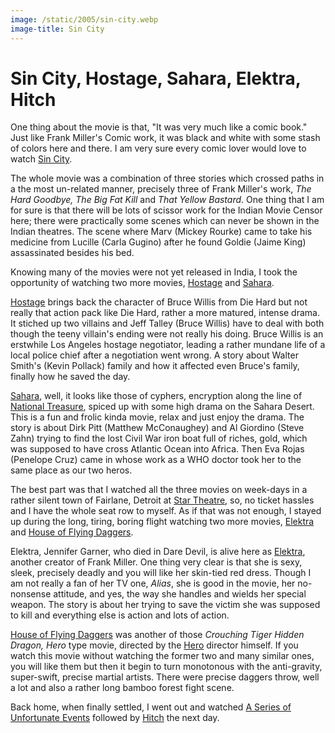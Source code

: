 ```yaml
---
image: /static/2005/sin-city.webp
image-title: Sin City
---
```


# Sin City, Hostage, Sahara, Elektra, Hitch

One thing about the movie is that, "It was very much like a comic book." Just like Frank Miller's Comic work, it was black and white with some stash of colors here and there. I am very sure every comic lover would love to watch [Sin City](http://www.sincitythemovie.com/).

The whole movie was a combination of three stories which crossed paths in a the most un-related manner, precisely three of Frank Miller's work, *The Hard Goodbye, The Big Fat Kill* and *That Yellow Bastard*. One thing that I am for sure is that there will be lots of scissor work for the Indian Movie Censor here; there were practically some scenes which can never be shown in the Indian theatres. The scene where Marv (Mickey Rourke) came to take his medicine from Lucille (Carla Gugino) after he found Goldie (Jaime King) assassinated besides his bed.

Knowing many of the movies were not yet released in India, I took the opportunity of watching two more movies, [Hostage](http://www.miramax.com/hostage/) and [Sahara](http://www.saharamovie.com/).

[Hostage](http://www.miramax.com/hostage/) brings back the character of Bruce Willis from Die Hard but not really that action pack like Die Hard, rather a more matured, intense drama. It stiched up two villains and Jeff Talley (Bruce Willis) have to deal with both though the teeny villain's ending were not really his doing. Bruce Willis is an erstwhile Los Angeles hostage negotiator, leading a rather mundane life of a local police chief after a negotiation went wrong. A story about Walter Smith's (Kevin Pollack) family and how it affected even Bruce's family, finally how he saved the day.

[Sahara](http://www.saharamovie.com/), well, it looks like those of cyphers, encryption along the line of [National Treasure](https://en.wikipedia.org/wiki/National_Treasure_(film)), spiced up with some high drama on the Sahara Desert. This is a fun and frolic kinda movie, relax and just enjoy the drama. The story is about Dirk Pitt (Matthew McConaughey) and Al Giordino (Steve Zahn) trying to find the lost Civil War iron boat full of riches, gold, which was supposed to have cross Atlantic Ocean into Africa. Then Eva Rojas (Penelope Cruz) came in whose work as a WHO doctor took her to the same place as our two heros.

The best part was that I watched all the three movies on week-days in a rather silent town of Fairlane, Detroit at [Star Theatre](http://photos.brajeshwar.com/Michigan/DSC01810), so, no ticket hassles and I have the whole seat row to myself. As if that was not enough, I stayed up during the long, tiring, boring flight watching two more movies, [Elektra](http://www.elektramovie.com/) and [House of Flying Daggers](http://www.sonyclassics.com/houseofflyingdaggers/).

Elektra, Jennifer Garner, who died in Dare Devil, is alive here as [Elektra](http://www.elektramovie.com/), another creator of Frank Miller. One thing very clear is that she is sexy, sleek, precisely deadly and you will like her skin-tied red dress. Though I am not really a fan of her TV one, *Alias*, she is good in the movie, her no-nonsense attitude, and yes, the way she handles and wields her special weapon. The story is about her trying to save the victim she was supposed to kill and everything else is action and lots of action.

[House of Flying Daggers](http://www.sonyclassics.com/houseofflyingdaggers/) was another of those *Crouching Tiger Hidden Dragon, Hero* type movie, directed by the [Hero](https://en.wikipedia.org/wiki/Hero_(2002_film)) director himself. If you watch this movie without watching the former two and many similar ones, you will like them but then it begin to turn monotonous with the anti-gravity, super-swift, precise martial artists. There were precise daggers throw, well a lot and also a rather long bamboo forest fight scene.

Back home, when finally settled, I went out and watched [A Series of Unfortunate Events](http://www.unfortunateeventsmovie.com/) followed by [Hitch](http://www.sonypictures.com/movies/hitch/) the next day.